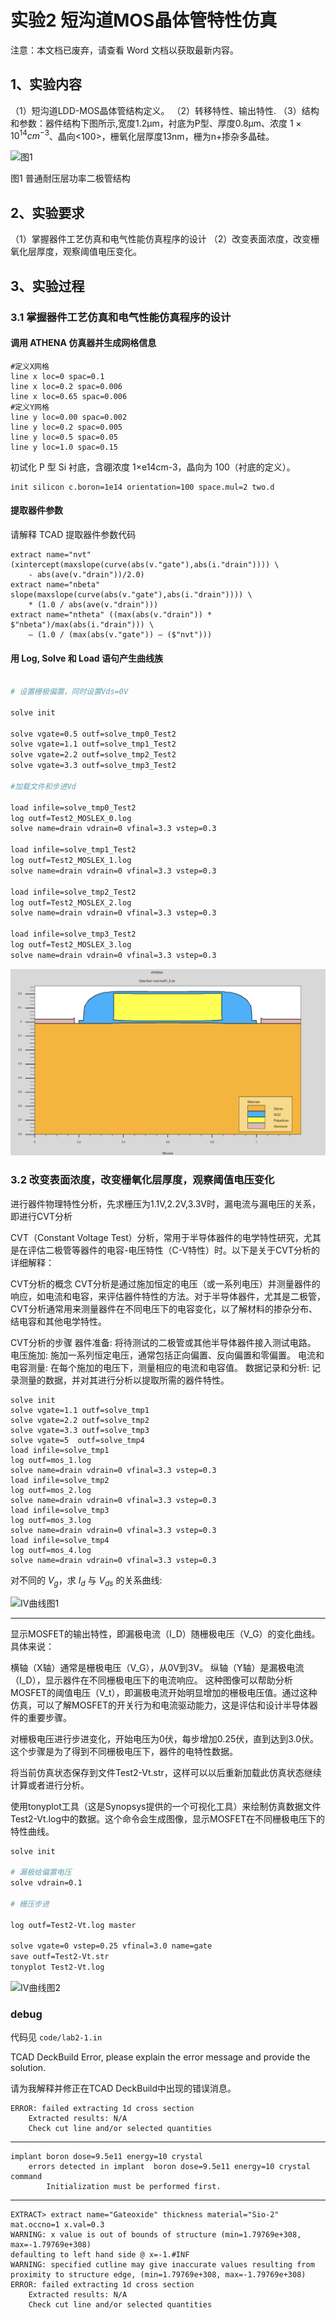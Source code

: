# 实验2  短沟道MOS晶体管特性仿真

注意：本文档已废弃，请查看 Word 文档以获取最新内容。

## 1、实验内容

（1）短沟道LDD-MOS晶体管结构定义。
（2）转移特性、输出特性.
（3）结构和参数：器件结构下图所示,宽度1.2μm，衬底为P型、厚度0.8μm、浓度 $1 \times 10^{14} cm^{-3}$、晶向<100>，栅氧化层厚度13nm，栅为n+掺杂多晶硅。

![图1](images/example.png)

图1  普通耐压层功率二极管结构

## 2、实验要求

（1）掌握器件工艺仿真和电气性能仿真程序的设计
（2）改变表面浓度，改变栅氧化层厚度，观察阈值电压变化。

## 3、实验过程

### 3.1 掌握器件工艺仿真和电气性能仿真程序的设计

#### 调用 ATHENA 仿真器并生成网格信息

```text
#定义X网格
line x loc=0 spac=0.1
line x loc=0.2 spac=0.006
line x loc=0.65 spac=0.006
#定义Y网格
line y loc=0.00 spac=0.002
line y loc=0.2 spac=0.005
line y loc=0.5 spac=0.05
line y loc=1.0 spac=0.15
```

初试化 P 型 Si 衬底，含硼浓度 1×e14cm-3，晶向为 100（衬底的定义）。

```text
init silicon c.boron=1e14 orientation=100 space.mul=2 two.d
```

#### 提取器件参数

请解释 TCAD 提取器件参数代码

```text
extract name="nvt" (xintercept(maxslope(curve(abs(v."gate"),abs(i."drain")))) \
    - abs(ave(v."drain"))/2.0)
extract name="nbeta" slope(maxslope(curve(abs(v."gate"),abs(i."drain")))) \
    * (1.0 / abs(ave(v."drain")))
extract name="ntheta" ((max(abs(v."drain")) * $"nbeta")/max(abs(i."drain"))) \
    — (1.0 / (max(abs(v."gate")) — ($"nvt")))
```

#### 用 Log, Solve 和 Load 语句产生曲线族

```sh

# 设置栅极偏置，同时设置Vds=0V
 
solve init
 
solve vgate=0.5 outf=solve_tmp0_Test2
solve vgate=1.1 outf=solve_tmp1_Test2
solve vgate=2.2 outf=solve_tmp2_Test2
solve vgate=3.3 outf=solve_tmp3_Test2
 
#加载文件和步进Vd
 
load infile=solve_tmp0_Test2
log outf=Test2_MOSLEX_0.log 
solve name=drain vdrain=0 vfinal=3.3 vstep=0.3

load infile=solve_tmp1_Test2 
log outf=Test2_MOSLEX_1.log
solve name=drain vdrain=0 vfinal=3.3 vstep=0.3
 
load infile=solve_tmp2_Test2
log outf=Test2_MOSLEX_2.log
solve name=drain vdrain=0 vfinal=3.3 vstep=0.3
 
load infile=solve_tmp3_Test2
log outf=Test2_MOSLEX_3.log
solve name=drain vdrain=0 vfinal=3.3 vstep=0.3
```

![器件结构图1](./images/器件结构图1.png)

### 3.2 改变表面浓度，改变栅氧化层厚度，观察阈值电压变化

进行器件物理特性分析，先求栅压为1.1V,2.2V,3.3V时，漏电流与漏电压的关系，即进行CVT分析

CVT（Constant Voltage Test）分析，常用于半导体器件的电学特性研究，尤其是在评估二极管等器件的电容-电压特性（C-V特性）时。以下是关于CVT分析的详细解释：

CVT分析的概念
CVT分析是通过施加恒定的电压（或一系列电压）并测量器件的响应，如电流和电容，来评估器件特性的方法。对于半导体器件，尤其是二极管，CVT分析通常用来测量器件在不同电压下的电容变化，以了解材料的掺杂分布、结电容和其他电学特性。

CVT分析的步骤
器件准备: 将待测试的二极管或其他半导体器件接入测试电路。
电压施加: 施加一系列恒定电压，通常包括正向偏置、反向偏置和零偏置。
电流和电容测量: 在每个施加的电压下，测量相应的电流和电容值。
数据记录和分析: 记录测量的数据，并对其进行分析以提取所需的器件特性。

```text
solve init
solve vgate=1.1 outf=solve_tmp1
solve vgate=2.2 outf=solve_tmp2
solve vgate=3.3 outf=solve_tmp3
solve vgate=5  outf=solve_tmp4
load infile=solve_tmp1
log outf=mos_1.log
solve name=drain vdrain=0 vfinal=3.3 vstep=0.3
load infile=solve_tmp2
log outf=mos_2.log
solve name=drain vdrain=0 vfinal=3.3 vstep=0.3
load infile=solve_tmp3
log outf=mos_3.log
solve name=drain vdrain=0 vfinal=3.3 vstep=0.3
load infile=solve_tmp4
log outf=mos_4.log
solve name=drain vdrain=0 vfinal=3.3 vstep=0.3
```

对不同的 $V_g$，求 $I_d$ 与 $V_{ds}$ 的关系曲线:

![IV曲线图1](./images/IV曲线图1.png)

---

显示MOSFET的输出特性，即漏极电流（I_D）随栅极电压（V_G）的变化曲线。具体来说：

横轴（X轴）通常是栅极电压（V_G），从0V到3V。
纵轴（Y轴）是漏极电流（I_D），显示器件在不同栅极电压下的电流响应。
这种图像可以帮助分析MOSFET的阈值电压（V_t），即漏极电流开始明显增加的栅极电压值。通过这种仿真，可以了解MOSFET的开关行为和电流驱动能力，这是评估和设计半导体器件的重要步骤。

对栅极电压进行步进变化，开始电压为0伏，每步增加0.25伏，直到达到3.0伏。这个步骤是为了得到不同栅极电压下，器件的电特性数据。

将当前仿真状态保存到文件Test2-Vt.str，这样可以以后重新加载此仿真状态继续计算或者进行分析。

使用tonyplot工具（这是Synopsys提供的一个可视化工具）来绘制仿真数据文件Test2-Vt.log中的数据。这个命令会生成图像，显示MOSFET在不同栅极电压下的特性曲线。

```sh
solve init
 
# 漏极给偏置电压
solve vdrain=0.1

# 栅压步进
 
log outf=Test2-Vt.log master
 
solve vgate=0 vstep=0.25 vfinal=3.0 name=gate 
save outf=Test2-Vt.str
tonyplot Test2-Vt.log
```

![IV曲线图2](./images/IV曲线图2.png)

### debug

代码见 `code/lab2-1.in`

TCAD DeckBuild Error, please explain the error message and provide the solution.

请为我解释并修正在TCAD DeckBuild中出现的错误消息。

```text
ERROR: failed extracting 1d cross section
    Extracted results: N/A
    Check cut line and/or selected quantities
```

---

```text
implant boron dose=9.5e11 energy=10 crystal
    errors detected in implant  boron dose=9.5e11 energy=10 crystal command
        Initialization must be performed first.
```

---

```text
EXTRACT> extract name="Gateoxide" thickness material="Sio-2" mat.occno=1 x.val=0.3
WARNING: x value is out of bounds of structure (min=1.79769e+308, max=-1.79769e+308)
defaulting to left hand side @ x=-1.#INF
WARNING: specified cutline may give inaccurate values resulting from proximity to structure edge, (min=1.79769e+308, max=-1.79769e+308)
ERROR: failed extracting 1d cross section
    Extracted results: N/A
    Check cut line and/or selected quantities
```
